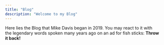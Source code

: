 ```yaml
---
title: "Blog"
description: "Welcome to my Blog"
---
```


Here lies the Blog that Mike Davis began in 2019. You may react to it with the legendary words spoken many years ago on an ad for fish sticks: **Throw it back!**